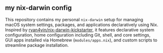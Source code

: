 ## my nix-darwin config

This repository contains my personal `nix-darwin` setup for managing macOS system settings, packages, and applications declaratively using Nix. Inspired by [ryan4yin/nix-darwin-kickstarter](https://github.com/ryan4yin/nix-darwin-kickstarter), it features declarative system configuration, home configuration including Git, shell, and core settings, GUI apps installed via Homebrew (`modules/apps.nix`), and custom scripts to streamline package installation.
